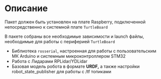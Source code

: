 # Описание

Пакет должен быть установлен на плате Raspberry, подключенной непосредственно к системной плате `TurtleBoard`

В пакете собраны все необходимые зависимости и launch файлы, необходимые для работы с периферией `TurtleBoard`

* Библиотека `rosserial`, настроенная для работы с пользовательским МК Arduino и системным микроконтроллером STM32
* Работа с Лидарами RPLidar/YDLidar
* Базовая модель робота в формате **URDF,** а также настройки robot\_state\_publisher для работы с /tf топиками


